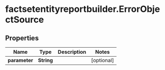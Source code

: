 # factsetentityreportbuilder.ErrorObjectSource

## Properties

Name | Type | Description | Notes
------------ | ------------- | ------------- | -------------
**parameter** | **String** |  | [optional] 


